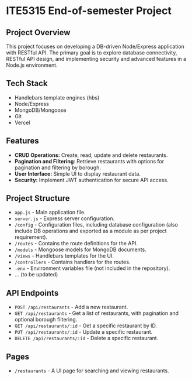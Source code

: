 # ITE5315 End-of-semester Project

## Project Overview
This project focuses on developing a DB-driven Node/Express application with RESTful API. The primary goal is to explore database connectivity, RESTful API design, and implementing security and advanced features in a Node.js environment.

## Tech Stack

- Handlebars template engines (hbs)
- Node/Express
- MongoDB/Mongoose
- Git
- Vercel

## Features

- **CRUD Operations:** Create, read, update and delete restaurants.
- **Pagination and Filtering**: Retrieve restaurants with options for pagination and filtering by borough.
- **User Interface:** Simple UI to display restaurant data.
- **Security:** Implement JWT authentication for secure API access.

## Project Structure

- `app.js` - Main application file.
- `server.js` - Express server configuration.
- `/config` - Configuration files, including database configuration (also include DB operations and exported as a module as per project requirement).
- `/routes` - Contains the route definitions for the API.
- `/models` - Mongoose models for MongoDB documents.
- `/views` - Handlebars templates for the UI.
- `/controllers` - Contains handlers for the routes.
- `.env` - Environment variables file (not included in the repository).
- ... (to be updated)

## API Endpoints

- `POST /api/restaurants` - Add a new restaurant.
- `GET /api/restaurants` - Get a list of restaurants, with pagination and optional borough filtering.
- `GET /api/restaurants/:id` - Get a specific restaurant by ID.
- `PUT /api/restaurants/:id` - Update a specific restaurant.
- `DELETE /api/restaurants/:id` - Delete a specific restaurant.

## Pages

- `/restaurants` - A UI page for searching and viewing restaurants.